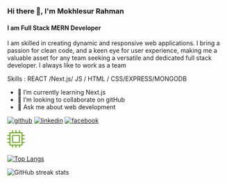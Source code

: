 ### Hi there 👋, I'm Mokhlesur Rahman
#### I am Full Stack MERN Developer
I am skilled in creating dynamic and responsive web applications. I bring a passion for clean code, and a keen eye for user experience, making me a valuable asset for any team seeking a versatile and dedicated full stack developer. I always like to work as a team

Skills :  REACT /Next.js/ JS / HTML / CSS/EXPRESS/MONGODB

- 🌱 I’m currently learning Next.js 
- 👯 I’m looking to collaborate on gitHub 
- 💬 Ask me about web development 


[<img src='https://cdn.jsdelivr.net/npm/simple-icons@3.0.1/icons/github.svg' alt='github' height='40'>](https://github.com/pm-rahman)  [<img src='https://cdn.jsdelivr.net/npm/simple-icons@3.0.1/icons/linkedin.svg' alt='linkedin' height='40'>](https://www.linkedin.com/in/mokhlesur-rahaman-082b98251/)  [<img src='https://cdn.jsdelivr.net/npm/simple-icons@3.0.1/icons/facebook.svg' alt='facebook' height='40'>](https://www.facebook.com/pm.mokhles)  

<a href='https://docs.github.com/en/developers'><img src='https://raw.githubusercontent.com/acervenky/animated-github-badges/master/assets/devbadge.gif' width='40' height='40'></a> 

[![Top Langs](https://github-readme-stats.vercel.app/api/top-langs/?username=pm-rahman)](https://github.com/anuraghazra/github-readme-stats)

![GitHub streak stats](https://streak-stats.demolab.com/?user=pm-rahman)  
